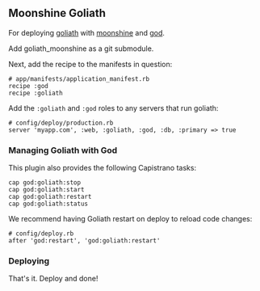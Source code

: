 ## Moonshine Goliath

For deploying [goliath](http://postrank-labs.github.io/goliath/) with [moonshine](http://github.com/railsmachine/moonshine) and [god](http://godrb.com/).

Add goliath_moonshine as a git submodule. 

Next, add the recipe to the manifests in question:

    # app/manifests/application_manifest.rb
    recipe :god
    recipe :goliath

Add the `:goliath` and `:god` roles to any servers that run goliath:

    # config/deploy/production.rb
    server 'myapp.com', :web, :goliath, :god, :db, :primary => true

### Managing Goliath with God

This plugin also provides the following Capistrano tasks:

    cap god:goliath:stop
    cap god:goliath:start
    cap god:goliath:restart
    cap god:goliath:status

We recommend having Goliath restart on deploy to reload code changes:

    # config/deploy.rb
    after 'god:restart', 'god:goliath:restart'

### Deploying

That's it. Deploy and done!
